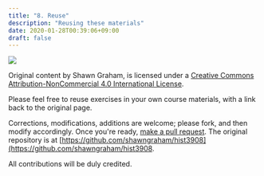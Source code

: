 ```yaml
---
title: "8. Reuse"
description: "Reusing these materials"
date: 2020-01-28T00:39:06+09:00
draft: false
---
```


![](https://licensebuttons.net/l/by-nc/4.0/88x31.png)

Original content by Shawn Graham, is licensed under a [Creative Commons Attribution-NonCommercial 4.0 International License](https://creativecommons.org/licenses/by-nc/4.0/).

Please feel free to reuse exercises in your own course materials, with a link back to the original page.

Corrections, modifications, additions are welcome; please fork, and then modify accordingly. Once you're ready, [make a pull request](https://help.github.com/en/github/collaborating-with-issues-and-pull-requests/creating-a-pull-request). The original repository is at [https://github.com/shawngraham/hist3908](https://github.com/shawngraham/hist3908.

All contributions will be duly credited.
